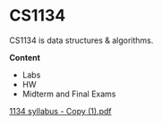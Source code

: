 # CS1134
CS1134 is data structures &amp; algorithms. 

**Content**
- Labs 
- HW
- Midterm and Final Exams


[1134 syllabus - Copy (1).pdf](https://github.com/yumnaamehdi/CS1134/files/7775165/1134.syllabus.-.Copy.1.pdf)
